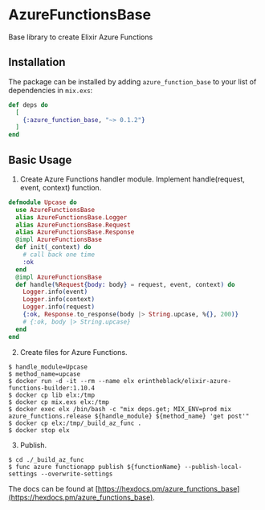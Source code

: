 # AzureFunctionsBase

Base library to create Elixir Azure Functions

## Installation

The package can be installed by adding `azure_function_base` to your list of dependencies in `mix.exs`:

```elixir
def deps do
  [
    {:azure_function_base, "~> 0.1.2"}
  ]
end
```

## Basic Usage

1. Create Azure Functions handler module. Implement handle(request, event, context) function.

```elixir
defmodule Upcase do
  use AzureFunctionsBase
  alias AzureFunctionsBase.Logger
  alias AzureFunctionsBase.Request
  alias AzureFunctionsBase.Response
  @impl AzureFunctionsBase
  def init(_context) do
    # call back one time
    :ok
  end
  @impl AzureFunctionsBase
  def handle(%Request{body: body} = request, event, context) do
    Logger.info(event)
    Logger.info(context)
    Logger.info(request)
    {:ok, Response.to_response(body |> String.upcase, %{}, 200)}
    # {:ok, body |> String.upcase}
  end
end
```

2. Create files for Azure Functions.

```
$ handle_module=Upcase
$ method_name=upcase
$ docker run -d -it --rm --name elx erintheblack/elixir-azure-functions-builder:1.10.4
$ docker cp lib elx:/tmp
$ docker cp mix.exs elx:/tmp
$ docker exec elx /bin/bash -c "mix deps.get; MIX_ENV=prod mix azure_functions.release ${handle_module} ${method_name} 'get post'"
$ docker cp elx:/tmp/_build_az_func .
$ docker stop elx
```

3. Publish.

```
$ cd ./_build_az_func
$ func azure functionapp publish ${functionName} --publish-local-settings --overwrite-settings
```

The docs can be found at [https://hexdocs.pm/azure_functions_base](https://hexdocs.pm/azure_functions_base).
